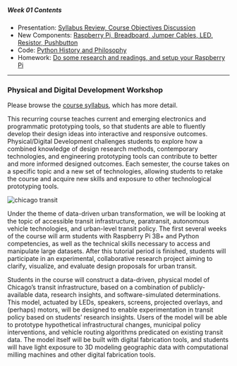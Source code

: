 ##### Week 01 Contents
- Presentation: [Syllabus Review, Course Objectives Discussion](readme.md)
- New Components: [Raspberry Pi, Breadboard, Jumper Cables, LED, Resistor, Pushbutton](circuits.md)
- Code: [Python History and Philosophy](python-philosophy.md)
- Homework: [Do some research and readings, and setup your Raspberry Pi](homework.md)

-----

### Physical and Digital Development Workshop

Please browse the [course syllabus](PhysDigiDev_F19_v1.pdf), which has more detail.

This recurring course teaches current and emerging electronics and programmatic prototyping tools, so that students are able to fluently develop their design ideas into interactive and responsive outcomes. Physical/Digital Development challenges students to explore how a combined knowledge of design research methods, contemporary technologies, and engineering prototyping tools can contribute to better and more informed designed outcomes. Each semester, the course takes on a specific topic and a new set of technologies, allowing students to retake the course and acquire new skills and exposure to other technological prototyping tools.

![chicago transit](https://media.licdn.com/dms/image/C561BAQE5YfqeKoEVTQ/company-background_10000/0?e=2159024400&v=beta&t=Kbl95z4fXbOCukbzpcDe1mpw05IqLtvrwe20qrBStqQ)


Under the theme of data-driven urban transformation, we will be looking at the topic of accessible transit infrastructure, paratransit, autonomous vehicle technologies, and urban-level transit policy. The first several weeks of the course will arm students with Raspberry Pi 3B+ and Python competencies, as well as the technical skills necessary to access and manipulate large datasets. After this tutorial period is finished, students will participate in an experimental, collaborative research project aiming to clarify, visualize, and evaluate design proposals for urban transit. 

Students in the course will construct a data-driven, physical model of Chicago’s transit infrastructure, based on a combination of publicly-available data, research insights, and software-simulated determinations. This model, actuated by LEDs, speakers, screens, projected overlays, and (perhaps) motors, will be designed to enable experimentation in transit policy based on students’ research insights. Users of the model will be able to prototype hypothetical infrastructural changes, municipal policy interventions, and vehicle routing algorithms predicated on existing transit data. The model itself will be built with digital fabrication tools, and students will have light exposure to 3D modeling geographic data with computational milling machines and other digital fabrication tools.
